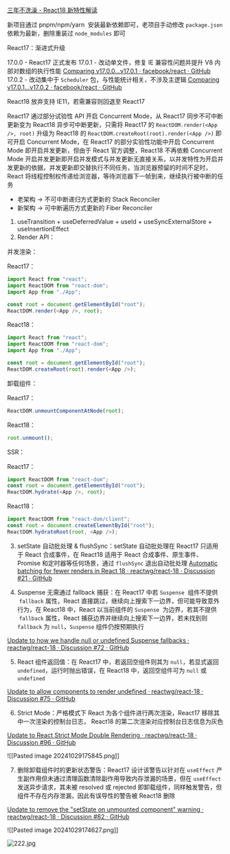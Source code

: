 [三年不洗澡 - React18 新特性解读](https://juejin.cn/post/7094037148088664078)

新项目通过 pnpm/npm/yarn  安装最新依赖即可，老项目手动修改 `package.json` 依赖为最新，删除重装过 `node_modules` 即可

React17：渐进式升级

17.0.0 - React17 正式发布
17.0.1 - 改动单文件，修复 IE 兼容性问题并提升 V8 内部对数组的执行性能 [Comparing v17.0.0...v17.0.1 · facebook/react · GitHub](https://github.com/facebook/react/compare/v17.0.0...v17.0.1)
17.0.2 - 改动集中于 `Scheduler` 包，与性能统计相关，不涉及主逻辑 [Comparing v17.0.1...v17.0.2 · facebook/react · GitHub](https://github.com/facebook/react/compare/v17.0.1...v17.0.2)

React18 放弃支持 IE11，若需兼容则回退至 React17

React17 通过部分试验性 API 开启 Concurrent Mode，从 React17 同步不可中断更新变为 React18 异步可中断更新，只需将 React17 的 `ReactDOM.render(<App />, root)` 升级为 React18 的 `ReactDOM.createRoot(root).render(<App />)` 即可开启 Concurrent Mode，在 React17 的部分实验性功能中开启 Concurrent Mode 即开启并发更新，但由于 React 官方调整，React18 不再依赖 Concurrent Mode 开启并发更新即开启并发模式与并发更新无直接关系，以并发特性为开启并发更新的依据，并发更新即交替执行不同任务，当浏览器预留的时间不足时，React 将线程控制权传递给浏览器，等待浏览器下一帧到来，继续执行被中断的任务

- 老架构 -> 不可中断递归方式更新的 Stack Reconciler
- 新架构 -> 可中断遍历方式更新的 Fiber Reconciler

1. useTransition + useDeferredValue + useId + useSyncExternalStore + useInsertionEffect
2. Render API：

并发渲染：

React17：

```js
import React from "react";
import ReactDOM from "react-dom";
import App from "./App";

const root = document.getElementById("root");
ReactDOM.render(<App />, root);
```

React18：

```js
import React from "react";
import ReactDOM from "react-dom";
import App from "./App";

const root = document.getElementById("root");
ReactDOM.createRoot(root).render(<App />);
```

卸载组件：

React17：

```js
ReactDOM.unmountComponentAtNode(root);
```

React18：

```js
root.unmount();
```

SSR：

React17：

```js
import ReactDOM from "react-dom";
const root = document.getElementById("root");
ReactDOM.hydrate(<App />, root);
```

React18：

```js
import ReactDOM from "react-dom/client";
const root = document.createElementById("root");
ReactDOM.hydrateRoot(root, <App />);
```

3. setState 自动批处理 & flushSync：setState 自动批处理在 React17 只适用于 React 合成事件，在 React18 适用于 React 合成事件、原生事件、Promise 和定时器等任何场景，通过 `flushSync` 退出自动批处理 [Automatic batching for fewer renders in React 18 · reactwg/react-18 · Discussion #21 · GitHub](https://github.com/reactwg/react-18/discussions/21)

4. Suspense 无需通过 fallback 捕获：在 React17 中若 `Suspense`  组件不提供  `fallback` 属性，React 直接跳过，继续向上搜索下一边界，但可能导致意外行为，在 React18 中，React 以当前组件的 `Suspense`  为边界，若其不提供  `fallback` 属性，React 捕获边界并继续向上搜索下一边界，若未找到则 `fallback` 为 `null`，`Suspense` 组件仍按预期执行

[Update to how we handle null or undefined Suspense fallbacks · reactwg/react-18 · Discussion #72 · GitHub](https://github.com/reactwg/react-18/discussions/72)

5. React 组件返回值：在 React17 中，若返回空组件则其为 `null`，若显式返回 `undefined`，运行时抛出错误，在 React18 中，返回空组件可为 `null` 或 `undefined`

[Update to allow components to render undefined · reactwg/react-18 · Discussion #75 · GitHub](https://github.com/reactwg/react-18/discussions/75)

6. Strict Mode：严格模式下 React 为各个组件进行两次渲染，React17 移除其中一次渲染的控制台日志， React18 的第二次渲染对应控制台日志信息为灰色

[Update to React Strict Mode Double Rendering · reactwg/react-18 · Discussion #96 · GitHub](https://github.com/reactwg/react-18/discussions/96)

![[Pasted image 20241029175845.png]]

7. 删除卸载组件时的更新状态警告：React17 设计该警告以针对在 `useEffect` 产生副作用但未通过清理函数清除副作用导致内存泄漏的场景，但在 `useEffect` 发送异步请求，其未被 resolved 或 rejected 即卸载组件，同样触发警告，但组件不存在内存泄漏，因此有误导性的警告被 React18 删除

[Update to remove the "setState on unmounted component" warning · reactwg/react-18 · Discussion #82 · GitHub](https://github.com/reactwg/react-18/discussions/82)

![[Pasted image 20241029174627.png]]

![222.jpg](https://p3-juejin.byteimg.com/tos-cn-i-k3u1fbpfcp/239c3c2b15854e54996a8022bf1cfe31~tplv-k3u1fbpfcp-zoom-in-crop-mark:1512:0:0:0.awebp?)
